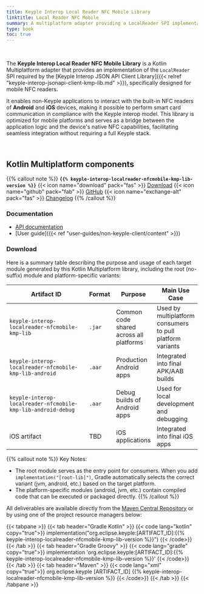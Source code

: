 ```yaml
---
title: Keyple Interop Local Reader NFC Mobile Library
linktitle: Local Reader NFC Mobile
summary: A multiplatform adapter providing a LocalReader SPI implementation to allow non-Keyple mobile applications to control their local NFC smart card reader.
type: book
toc: true
---
```


<br>

The **Keyple Interop Local Reader NFC Mobile Library** is a Kotlin Multiplatform adapter that provides an implementation of the
`LocalReader` SPI required by the 
[Keyple Interop JSON API Client Library]({{< relref "keyple-interop-jsonapi-client-kmp-lib.md" >}}),
specifically designed for mobile NFC readers.

It enables non-Keyple applications to interact with the built-in NFC readers of **Android** and **iOS** devices, 
making it
possible to perform smart card communication in compliance with the Keyple interop model. This library is optimized for
mobile platforms and serves as a bridge between the application logic and the device's native NFC capabilities,
facilitating seamless integration without requiring a full Keyple stack.

<br>

## Kotlin Multiplatform components

{{% callout note %}}
**`{{% keyple-interop-localreader-nfcmobile-kmp-lib-version %}}`**
<span class="component-metadata">{{< icon name="download" pack="fas" >}} [Download](#download)</span>
<span class="component-metadata">{{< icon name="github" pack="fab" >}} [GitHub](https://github.com/eclipse-keyple/keyple-interop-localreader-nfcmobile-kmp-lib/)</span>
<span class="component-metadata">{{< icon name="exchange-alt" pack="fas" >}} [Changelog](https://github.com/eclipse-keyple/keyple-interop-localreader-nfcmobile-kmp-lib/blob/main/CHANGELOG.md)</span>
{{% /callout %}}

### Documentation

* [API documentation](https://docs.keyple.org/keyple-interop-localreader-nfcmobile-kmp-lib)
* [User guide]({{< ref "user-guides/non-keyple-client/content" >}})

### Download

Here is a summary table describing the purpose and usage of each target module generated by this Kotlin Multiplatform
library, including the root (no-suffix) module and platform-specific variants:

<div id="download-table-1">

| Artifact ID                                                  | Format | Purpose                                 | Main Use Case                                             |
|--------------------------------------------------------------|--------|-----------------------------------------|-----------------------------------------------------------|
| `keyple-interop-localreader-nfcmobile-kmp-lib`               | `.jar` | Common code shared across all platforms | Used by multiplatform consumers to pull platform variants |
| `keyple-interop-localreader-nfcmobile-kmp-lib-android`       | `.aar` | Production Android apps                 | Integrated into final APK/AAB builds                      |
| `keyple-interop-localreader-nfcmobile-kmp-lib-android-debug` | `.aar` | Debug builds of Android apps            | Used for local development and debugging                  |
| iOS artifact                                                 | TBD    | iOS applications                        | Integrated into final iOS apps                            |

</div>
<style>
#download-table-1 table th:nth-child(1) {
    width: 28rem;
}
</style>

{{% callout note %}}
Key Notes:
- The root module serves as the entry point for consumers. When you add `implementation("[root-lib]")`, Gradle
  automatically selects the correct variant (jvm, android, etc.) based on the target platform.
- The platform-specific modules (android, jvm, etc.) contain compiled code that can be executed or packaged directly.
{{% /callout %}}

All deliverables are available directly from the [Maven Central Repository](https://central.sonatype.com/search?q=keyple-interop-localreader-nfcmobile-kmp-lib) or by using one of the project resource managers below:

{{< tabpane >}}
{{< tab header="Gradle Kotlin" >}}
{{< code lang="kotlin" copy="true">}}
implementation("org.eclipse.keyple:[ARTIFACT_ID]:{{% keyple-interop-localreader-nfcmobile-kmp-lib-version %}}")
{{< /code>}}
{{< /tab >}}
{{< tab header="Gradle Groovy" >}}
{{< code lang="gradle" copy="true">}}
implementation 'org.eclipse.keyple:[ARTIFACT_ID]:{{% keyple-interop-localreader-nfcmobile-kmp-lib-version %}}'
{{< /code>}}
{{< /tab >}}
{{< tab header="Maven" >}}
{{< code lang="xml" copy="true">}}
<dependency>
  <groupId>org.eclipse.keyple</groupId>
  <artifactId>[ARTIFACT_ID]</artifactId>
  <version>{{% keyple-interop-localreader-nfcmobile-kmp-lib-version %}}</version>
</dependency>
{{< /code>}}
{{< /tab >}}
{{< /tabpane >}}